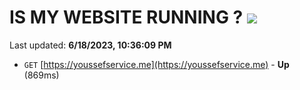 # IS MY WEBSITE RUNNING ? [![](https://img.shields.io/static/v1?label=Sponsor&message=%E2%9D%A4&logo=GitHub&color=%23fe8e86)](https://github.com/sponsors/<username>)

Last updated: **6/18/2023, 10:36:09 PM**

- `GET` [https://youssefservice.me](https://youssefservice.me) - **Up** (869ms)
